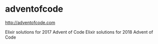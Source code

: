 # adventofcode
http://adventofcode.com

Elixir solutions for 2017 Advent of Code
Elixir solutions for 2018 Advent of Code
